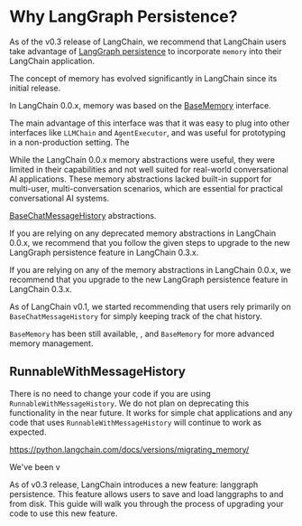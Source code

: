 # Why LangGraph Persistence?

As of the v0.3 release of LangChain, we recommend that LangChain users
take advantage of [LangGraph persistence](https://langchain-ai.github.io/langgraph/concepts/persistence/)
to incorporate `memory` into their LangChain application.

The concept of memory has evolved significantly in LangChain since its initial release.

In LangChain 0.0.x, memory was based on the [BaseMemory](https://api.python.langchain.com/en/latest/memory/langchain_core.memory.BaseMemory.html) interface. 





The main advantage of this interface was that it was easy to plug into other interfaces like `LLMChain` and `AgentExecutor`, and
was useful for prototyping in a non-production setting. The 

While the LangChain 0.0.x memory abstractions were useful, they were limited in their capabilities and not well suited for real-world conversational AI applications. These memory abstractions lacked built-in support for multi-user, multi-conversation scenarios, which are essential for practical conversational AI systems.


[BaseChatMessageHistory](https://api.python.langchain.com/en/latest/chat_history/langchain_core.chat_history.BaseChatMessageHistory.html#langchain_core.chat_history.BaseChatMessageHistory) abstractions.


If you are relying on any deprecated memory abstractions in LangChain 0.0.x, we recommend that you follow
the given steps to upgrade to the new LangGraph persistence feature in LangChain 0.3.x.

If you are relying on any of the memory abstractions in LangChain 0.0.x, we recommend that you upgrade to the new LangGraph persistence feature in LangChain 0.3.x.


As of LangChain v0.1, we started recommending that users rely primarily on `BaseChatMessageHistory` for simply
keeping track of the chat history. 

`BaseMemory` has been still available, 
, and `BaseMemory` for more advanced memory management.


## RunnableWithMessageHistory

There is no need to change your code if you are using `RunnableWithMessageHistory`. We do not plan
on deprecating this functionality in the near future. It works for simple chat applications and
any code that uses `RunnableWithMessageHistory` will continue to work as expected.





https://python.langchain.com/docs/versions/migrating_memory/


We've been v




As of v0.3 release, LangChain introduces a new feature: langgraph persistence. This feature allows users to save and load langgraphs to and from disk. This guide will walk you through the process of upgrading your code to use this new feature.